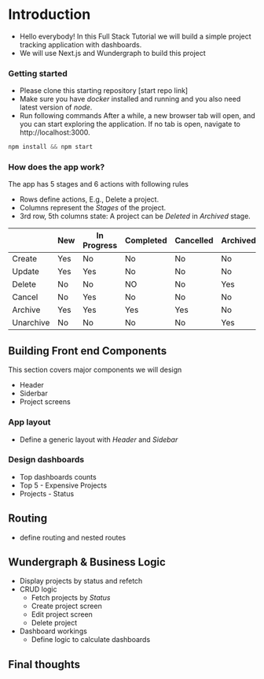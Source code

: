 # Introduction
- Hello everybody! In this Full Stack Tutorial we will build a simple project tracking application with dashboards.
- We will use  Next.js and Wundergraph to build this project
 
### Getting started
- Please clone this starting repository [start repo link]
- Make sure you have *docker* installed and running and you also need latest version of *node*.
- Run following commands After a while, a new browser tab will open, and you can start exploring the application. If no tab is open, navigate to http://localhost:3000.
```js
npm install && npm start
```
### How does the app work?

The app has 5 stages and 6 actions with following rules
- Rows define actions, E.g., Delete a project.
- Columns represent the *Stages* of the project.
- 3rd row, 5th columns state: A project can be *Deleted* in *Archived* stage.


|           	| New 	| In Progress 	| Completed 	| Cancelled 	| Archived 	|
|-----------	|-----	|-------------	|-----------	|-----------	|----------	|
| Create    	| Yes 	| No          	| No        	| No        	| No       	|
| Update    	| Yes 	| Yes         	| No        	| No        	| No       	|
| Delete    	| No  	| No          	| NO        	| No        	| Yes      	|
| Cancel    	| No  	| Yes         	| No        	| No        	| No       	|
| Archive   	| Yes 	| Yes         	| Yes       	| Yes       	| No       	|
| Unarchive 	| No  	| No          	| No        	| No        	| Yes      	|


## Building Front end Components
This section covers major components we will design
 - Header
 - Siderbar
 - Project screens
### App layout
 - Define a generic layout with *Header* and *Sidebar*
### Design dashboards
 - Top dashboards counts
 - Top 5 - Expensive Projects
 - Projects - Status
## Routing
  - define routing and nested routes
## Wundergraph & Business Logic 
- Display projects by status and refetch
- CRUD logic
  - Fetch projects by *Status*
  - Create project screen
  - Edit project screen
  - Delete project
- Dashboard workings
  - Define logic to calculate dashboards
## Final thoughts

